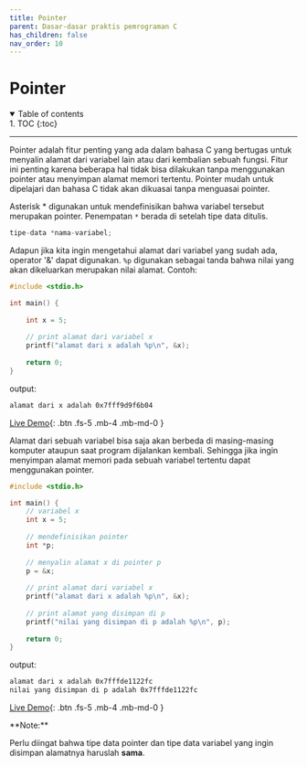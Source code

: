 ```yaml
---
title: Pointer
parent: Dasar-dasar praktis pemrograman C
has_children: false
nav_order: 10
---
```


# Pointer

<details open markdown="block">
<summary>
Table of contents
</summary>
1. TOC
{:toc}
</details>

---
Pointer adalah fitur penting yang ada dalam bahasa C yang bertugas untuk menyalin alamat dari variabel lain atau dari kembalian sebuah fungsi. Fitur ini penting karena beberapa hal tidak bisa dilakukan tanpa menggunakan pointer atau menyimpan alamat memori tertentu. Pointer mudah untuk dipelajari dan bahasa C tidak akan dikuasai tanpa menguasai pointer.

Asterisk * digunakan untuk mendefinisikan bahwa variabel tersebut merupakan pointer. Penempatan `*` berada di setelah tipe data ditulis.

```c++
tipe-data *nama-variabel;
```

Adapun jika kita ingin mengetahui alamat dari variabel yang sudah ada, operator '&' dapat digunakan. `%p` digunakan sebagai tanda bahwa nilai yang akan dikeluarkan merupakan nilai alamat. Contoh:

```c++
#include <stdio.h>

int main() {
    
    int x = 5;
    
    // print alamat dari variabel x
    printf("alamat dari x adalah %p\n", &x);
    
	return 0;
}
```

output:

```bash
alamat dari x adalah 0x7fff9d9f6b04
```

[Live Demo](https://ide.geeksforgeeks.org/KfXcF78zyP){: .btn .fs-5 .mb-4 .mb-md-0 }

Alamat dari sebuah variabel bisa saja akan berbeda di masing-masing komputer ataupun saat program dijalankan kembali. Sehingga jika ingin menyimpan alamat memori pada sebuah variabel tertentu dapat menggunakan pointer.

```c++
#include <stdio.h>

int main() {
    // variabel x
    int x = 5;
    
    // mendefinisikan pointer
    int *p;
    
    // menyalin alamat x di pointer p
    p = &x;
    
    // print alamat dari variabel x
    printf("alamat dari x adalah %p\n", &x);
    
    // print alamat yang disimpan di p
    printf("nilai yang disimpan di p adalah %p\n", p);
    
	return 0;
}
```

output:

```bash
alamat dari x adalah 0x7fffde1122fc
nilai yang disimpan di p adalah 0x7fffde1122fc
```

[Live Demo](https://ide.geeksforgeeks.org/daiJXreTX4){: .btn .fs-5 .mb-4 .mb-md-0 }

<div class="custom-note" markdown="1">
**Note:**

Perlu diingat bahwa tipe data pointer dan tipe data variabel yang ingin disimpan alamatnya haruslah **sama**.
</div>

